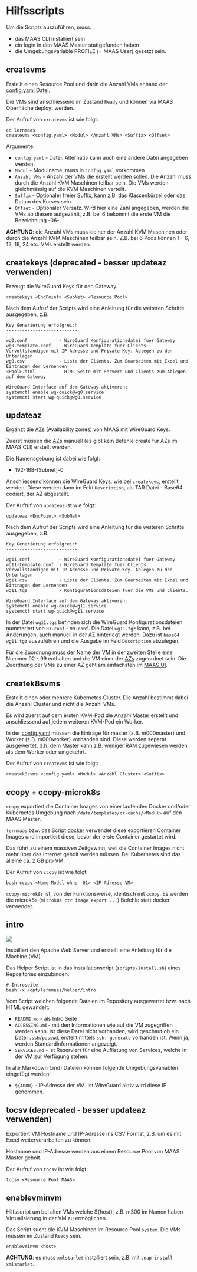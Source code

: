 Hilfsscripts
============

Um die Scripts auszuführen, muss:
* das MAAS CLI installiert sein
* ein login in den MAAS Master stattgefunden haben
* die Umgebungsvariable PROFILE (= MAAS User) gesetzt sein.

createvms
---------

Erstellt einen Resource Pool und darin die Anzahl VMs anhand der [config.yaml](../config.yaml) Datei.

Die VMs sind anschliessend im Zustand `Ready` und können via MAAS Oberfläche deployt werden.

Der Aufruf von `createvms` ist wie folgt:

    cd lernmaas
    createvms <config.yaml> <Modul> <Anzahl VMs> <Suffix> <Offset>
    
Argumente:
* `config.yaml` - Datei. Alternativ kann auch eine andere Datei angegeben werden.
* `Modul` - Modulname, muss in `config.yaml` vorkommen
* `Anzahl VMs` - Anzahl der VMs die erstellt werden sollen. Die Anzahl muss durch die Anzahl KVM Maschinen teilbar sein. Die VMs werden gleichmässig auf die KVM Maschinen verteilt.
* `Suffix` - Optionaler freier Suffix, kann z.B. das Klassenkürzel oder das Datum des Kurses sein.
* `Offset` - Optionaler Versatz. Wird hier eine Zahl angegeben, werden die VMs ab diesem aufgezählt, z.B. bei 6 bekommt die erste VM die Bezeichnung <Modul>-06-<Suffix>.
    
**ACHTUNG**: die Anzahl VMs muss kleiner der Anzahl KVM Maschinen oder durch die Anzahl KVM Maschinen teilbar sein. Z.B. bei 6 Pods können 1 - 6, 12, 18, 24 etc. VMs erstellt werden.    
    
createkeys (deprecated - besser updateaz verwenden)
----------

Erzeugt die WireGuard Keys für den Gateway.

    createkeys <EndPoint> <SubNet> <Resource Pool>  
    
Nach dem Aufruf der Scripts wird eine Anleitung für die weiteren Schritte ausgegeben, z.B. 

    Key Generierung erfolgreich
    ---------------------------
    
    wg0.conf            - WireGuard Konfigurationsdatei fuer Gateway
    wg0-template.conf   - WireGuard Template fuer Clients. Vervollstandigen mit IP-Adresse und Private-Key. Ablegen zu den Unterlagen
    wg0.csv             - Liste der Clients. Zum Bearbeiten mit Excel und Eintragen der Lernenden
    <Pool>.html         - HTML Seite mit Servern und Clients zum Ablegen auf dem Gateway
    
    WireGuard Interface auf dem Gateway aktiveren:
    systemctl enable wg-quick@wg0.service
    systemctl start wg-quick@wg0.service

updateaz
--------

Ergänzt die [AZs](https://maas.io/docs/availability-zones) (Availability zones) von MAAS mit WireGuard Keys.

Zuerst müssen die [AZs](https://maas.io/docs/availability-zones) manuell (es gibt kein Befehle create für AZs im MAAS CLI) erstellt werden. 

Die Namensgebung ist dabei wie folgt:

* 192-168-[Subnet]-0

Anschliessend können die WireGuard Keys, wie bei `createkeys`, erstellt werden. Diese werden dann im Feld `Description`, als TAR Datei - Base64 codiert, der AZ abgestellt.

Der Aufruf von `updateaz` ist wie folgt:

    updateaz <EndPoint> <SubNet>
    
Nach dem Aufruf der Scripts wird eine Anleitung für die weiteren Schritte ausgegeben, z.B. 

    Key Generierung erfolgreich
    ---------------------------
    
    wg11.conf           - WireGuard Konfigurationsdatei fuer Gateway
    wg11-template.conf  - WireGuard Template fuer Clients. Vervollstandigen mit IP-Adresse und Private-Key. Ablegen zu den Unterlagen
    wg11.csv            - Liste der Clients. Zum Bearbeiten mit Excel und Eintragen der Lernenden
    wg11.tgz            - Konfigurationsdateien fuer die VMs und Clients.
    
    WireGuard Interface auf dem Gateway aktiveren:
    systemctl enable wg-quick@wg11.service
    systemctl start wg-quick@wg11.service

In der Datei `wg11.tgz` befinden sich die WireGuard Konfigurationsdateien nummeriert von `01.conf` - `99.conf`. Die Datei `wg11.tgz` kann, z.B. bei Änderungen, auch manuell in der AZ hinterlegt werden. Dazu ist `base64 wg11.tgz` auszuführen und die Ausgabe im Feld `Description` abzulegen.

Für die Zuordnung muss der Name der [VM](https://maas.io/docs/machine-overview) in der zweiten Stelle eine Nummer 02 - 99 enthalten und die VM einer der [AZs](https://maas.io/docs/availability-zones) zugeordnet sein. Die Zuordnung
der VMs zu einer AZ geht am einfachsten im [MAAS UI](http://localhost:5240).     
    
createk8svms
------------

Erstellt einen oder mehrere Kubernetes Cluster. Die Anzahl bestimmt dabei die Anzahl Cluster und nicht die Anzahl VMs.

Es wird zuerst auf dem ersten KVM-Pod die Anzahl Master erstellt und anschliessend auf jedem weiteren KVM-Pod ein Worker. 

In der [config.yaml](../config.yaml) müssen die Einträge für master (z.B. m000master) und Worker (z.B. m000worker) vorhanden sind. Diese werden separat ausgewertet, d.h. dem Master kann z.B. weniger RAM zugewiesen werden als dem Worker oder umgekehrt.

Der Aufruf von `createvms` ist wie folgt:

    createk8svms <config.yaml> <Modul> <Anzahl Cluster> <Suffix>   

ccopy + ccopy-microk8s
-----

`ccopy` exportiert die Container Images von einer laufenden Docker und/oder Kubernetes Umgebung nach `/data/templates/cr-cache/<Modul>` auf den MAAS Master.

`lernmaas` bzw. das Script [docker](../services/docker) verwendet diese exportieren Container Images und importiert diese, bevor der erste Container gestartet wird.

Das führt zu einem massiven Zeitgewinn, weil die Container Images nicht mehr über das Internet geholt werden müssen. Bei Kubernetes sind das alleine ca. 2 GB pro VM.

Der Aufruf von `ccopy` ist wie folgt:

    bash ccopy <Name Modul ohne -01> <IP-Adresse VM>
    
`ccopy-microk8s` ist, von der Funktionsweise, identisch mit `ccopy`. Es werden die microk8s (`microk8s ctr image export ...`)  Befehle statt docker verwendet.  
     
intro
-----

![](../doc/images/intro.png)

Installiert den Apache Web Server und erstellt eine Anleitung für die Machine (VM).

Das Helper Script ist in das Installationscript (`scripts/install.sh`) eines Repositories einzubinden:

    # Introseite
    bash -x /opt/lernmaas/helper/intro

Vom Script welchen folgende Dateien im Repository ausgewertet bzw. nach HTML gewandelt:

* `README.md` - als Intro Seite
* `ACCESSING.md` - mit den Informationen wie auf die VM zugegriffen werden kann. Ist diese Datei nicht vorhanden, wird geschaut ob ein Datei `.ssh/passwd`, erstellt mittels `ssh: generate` vorhanden ist. Wenn ja, werden Standardinformationen angezeigt.
* `SERVICES.md` - ist Reserviert für eine Auflistung von Services, welche in der VM zur Verfügung stehen.

In alle Markdown (.md) Dateien können folgende Umgebungsvariablen eingefügt werden:

* `${ADDR}` - IP-Adresse der VM. Ist WireGuard aktiv wird diese IP genommen.
       
tocsv (deprecated - besser updateaz verwenden)
-----

Exportiert VM Hostname und IP-Adresse ins CSV Format, z.B. um es mit Excel weiterverarbeiten zu können.

Hostname und IP-Adresse werden aus einem Resource Pool von MAAS Master geholt.

Der Aufruf von `tocsv` ist wie folgt:

    tocsv <Resource Pool MAAS>


enablevminvm
------------

Hilfsscript um bei allen VMs welche ${host}, z.B. m300 im Namen haben Virtualisierung in der VM zu ermöglichen.

Das Script sucht die KVM Maschinen im Resource Pool `system`. Die VMs müssen im Zustand `Ready` sein.

    enablevminvm <host>
 
**ACHTUNG**: es muss `xmlstarlet` installiert sein, z.B. mit `snap install xmlstarlet`.
    